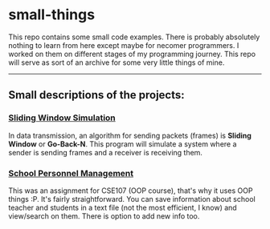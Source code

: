 # small-things
This repo contains some small code examples. There is probably absolutely nothing to learn from here except maybe for necomer programmers. I worked on them on different stages of my programming journey. This repo will serve as sort of an archive for some very little things of mine.

---

## Small descriptions of the projects:

### [Sliding Window Simulation](https://github.com/j-a-h-i-r/small-things/tree/master/Sliding%20Window%20Simulation)
In data transmission, an algorithm for sending packets (frames) is **Sliding Window** or **Go-Back-N**. This program will simulate a system where a sender is sending frames and a receiver is receiving them.

### [School Personnel Management](https://github.com/j-a-h-i-r/small-things/tree/master/Basic%20School%20Personnel%20List)
This was an assignment for CSE107 (OOP course), that's why it uses OOP things :P. It's fairly straightforward. You can save information about school teacher and students in a text file (not the most efficient, I know) and view/search on them. There is option to add new info too.
